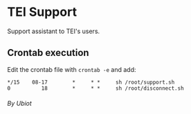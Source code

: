 # TEI Support

Support assistant to TEI's users.

## Crontab execution

Edit the crontab file with ```crontab -e``` and add:

```
*/15    08-17        *     * *     sh /root/support.sh
0          18        *     * *     sh /root/disconnect.sh
```

###### By Ubiot
